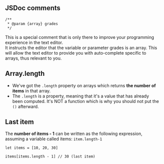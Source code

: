 ## JSDoc comments
```
/**
 * @param {array} grades
 */
```
This is a special comment that is only there to improve your programming experience in the text editor.   
It instructs the editor that the variable or parameter grades is an array. This will allow the text editor to provide you with auto-complete specific to arrays, thus relevant to you.

## Array.length
- We've got the ```.length``` property on arrays which returns **the number of items** in that array.
- The ```.length``` is a property, meaning that it's a value that has already been computed. It's NOT a function which is why you should not put the ```()``` afterward.

## Last item
The **number of items - 1** can be written as the following expression, assuming a variable called items: ```item.length-1```
```
let items = [10, 20, 30]

items[items.length - 1] // 30 (last item)
```
